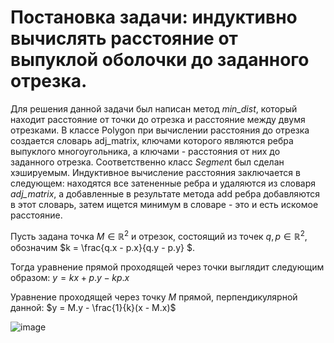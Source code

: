 # Постановка задачи: индуктивно вычислять расстояние от выпуклой оболочки до заданного отрезка.
Для решения данной задачи был написан метод *min_dist*, который находит расстояние от точки до отрезка и расстояние между двумя отрезками.
В классе Polygon при вычислении расстояния до отрезка создается словарь adj_matrix, ключами которого являются ребра выпуклого многоугольника, а ключами - расстояния от них до заданного отрезка. Соответственно класс *Segmen*t был сделан хэшируемым.
Индуктивное вычисление расстояния заключается в следующем: находятся все затененные ребра и удаляются из словаря *adj_matrix*, а добавленные в результате метода add ребра добавляются в этот словарь, затем ищется минимум в словаре - это и есть искомое расстояние.

Пусть задана точка $M\in\mathbb{R}^2$ и отрезок, состоящий из точек $q, p \in\mathbb{R}^2$, обозначим $k = \frac{q.x - p.x}{q.y - p.y} $.

Тогда уравнение прямой проходящей через точки выглядит следующим образом: $y = kx + p.y - kp.x$

Уравнение проходящей через точку $M$ прямой, перпендикулярной данной: $y = M.y - \frac{1}{k}(x - M.x)$

![image](https://user-images.githubusercontent.com/110375755/190968323-a510fc97-2a09-451e-b314-eb2808d6ed3a.png)
